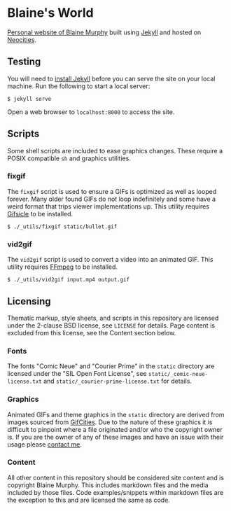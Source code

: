 # Blaine's World
[Personal website of Blaine Murphy](https://blaines.world/) built using
[Jekyll](https://jekyllrb.com/) and hosted on
[Neocities](https://neocities.org/).


## Testing
You will need to [install Jekyll](https://jekyllrb.com/docs/installation/)
before you can serve the site on your local machine. Run the following to
start a local server:

```shell
$ jekyll serve
```

Open a web browser to `localhost:8000` to access the site.


## Scripts
Some shell scripts are included to ease graphics changes. These require a POSIX
compatible `sh` and graphics utilities.

### fixgif
The `fixgif` script is used to ensure a GIFs is optimized as well as looped
forever. Many older found GIFs do not loop indefinitely and some have
a weird format that trips viewer implementations up. This utility requires
[Gifsicle](https://www.lcdf.org/gifsicle/) to be installed.

```shell
$ ./_utils/fixgif static/bullet.gif
```

### vid2gif
The `vid2gif` script is used to convert a video into an animated GIF. This
utility requires [FFmpeg](https://ffmpeg.org/) to be installed.

```shell
$ ./_utils/vid2gif input.mp4 output.gif
```


## Licensing
Thematic markup, style sheets, and scripts in this repository are licensed under
the 2-clause BSD license, see `LICENSE` for details. Page content is excluded
from this license, see the Content section below.

### Fonts
The fonts "Comic Neue" and "Courier Prime" in the `static` directory are
licensed under the "SIL Open Font License", see
`static/_comic-neue-license.txt` and `static/_courier-prime-license.txt` for
details.

### Graphics
Animated GIFs and theme graphics in the `static` directory are derived from
images sourced from [GifCities](https://gifcities.org/). Due to the nature of
these graphics it is difficult to pinpoint where a file originated and/or who
the copyright owner is. If you are the owner of any of these images and have an
issue with their usage please [contact me](mailto:myself@blaines.world).

### Content
All other content in this repository should be considered site content and is
copyright Blaine Murphy. This includes markdown files and the media included by
those files. Code examples/snippets within markdown files are the exception to
this and are licensed the same as code.
